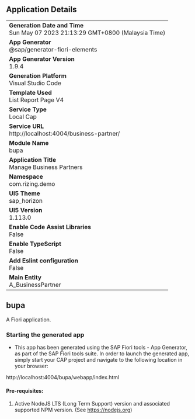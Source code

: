 ## Application Details
|               |
| ------------- |
|**Generation Date and Time**<br>Sun May 07 2023 21:13:29 GMT+0800 (Malaysia Time)|
|**App Generator**<br>@sap/generator-fiori-elements|
|**App Generator Version**<br>1.9.4|
|**Generation Platform**<br>Visual Studio Code|
|**Template Used**<br>List Report Page V4|
|**Service Type**<br>Local Cap|
|**Service URL**<br>http://localhost:4004/business-partner/
|**Module Name**<br>bupa|
|**Application Title**<br>Manage Business Partners|
|**Namespace**<br>com.rizing.demo|
|**UI5 Theme**<br>sap_horizon|
|**UI5 Version**<br>1.113.0|
|**Enable Code Assist Libraries**<br>False|
|**Enable TypeScript**<br>False|
|**Add Eslint configuration**<br>False|
|**Main Entity**<br>A_BusinessPartner|

## bupa

A Fiori application.

### Starting the generated app

-   This app has been generated using the SAP Fiori tools - App Generator, as part of the SAP Fiori tools suite.  In order to launch the generated app, simply start your CAP project and navigate to the following location in your browser:

http://localhost:4004/bupa/webapp/index.html

#### Pre-requisites:

1. Active NodeJS LTS (Long Term Support) version and associated supported NPM version.  (See https://nodejs.org)


